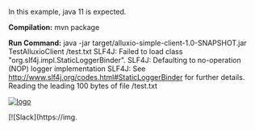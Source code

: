 In this example, java 11 is expected.

**Compilation:**
mvn package

**Run Command:**
java -jar target/alluxio-simple-client-1.0-SNAPSHOT.jar TestAlluxioClient /test.txt
SLF4J: Failed to load class "org.slf4j.impl.StaticLoggerBinder".
SLF4J: Defaulting to no-operation (NOP) logger implementation
SLF4J: See http://www.slf4j.org/codes.html#StaticLoggerBinder for further details.
Reading the leading 100 bytes of file /test.txt

[![logo](docs/resources/alluxio_logo.png "Alluxio")](https://www.alluxio.io)

[![Slack](https://img.
